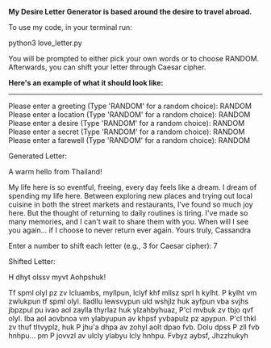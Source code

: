 **My Desire Letter Generator is based around the desire to travel abroad.**

To use my code, in your terminal run:

python3 love_letter.py

You will be prompted to either pick your own words or to choose RANDOM. Afterwards, you can shift your letter through Caesar cipher.



**Here's an example of what it should look like:**

--------------------------------------------------

Please enter a greeting (Type 'RANDOM' for a random choice): RANDOM
Please enter a location (Type 'RANDOM' for a random choice): RANDOM
Please enter a desire (Type 'RANDOM' for a random choice): RANDOM
Please enter a secret (Type 'RANDOM' for a random choice): RANDOM
Please enter a farewell (Type 'RANDOM' for a random choice): RANDOM

Generated Letter:

A warm hello from Thailand!

My life here is so eventful, freeing, every day feels like a dream. I dream of spending my life here.
Between exploring new places and trying out local cuisine in both the street markets and restaurants, I've found so much joy here.
But the thought of returning to daily routines is tiring. 
I've made so many memories, and I can't wait to share them with you. When will I see you again... if I choose to never return ever again.
Yours truly,
Cassandra

Enter a number to shift each letter (e.g., 3 for Caesar cipher): 7

Shifted Letter:

H dhyt olssv myvt Aohpshuk!

Tf spml olyl pz zv lcluambs, myllpun, lclyf khf mllsz sprl h kylht. P kylht vm zwlukpun tf spml olyl.
Iladllu lewsvypun uld wshjlz huk ayfpun vba svjhs jbpzpul pu ivao aol zaylla thyrlaz huk ylzahbyhuaz, P'cl mvbuk zv tbjo qvf olyl.
Iba aol aovbnoa vm ylabyupun av khpsf yvbapulz pz apypun. 
P'cl thkl zv thuf tltvyplz, huk P jhu'a dhpa av zohyl aolt dpao fvb. Dolu dpss P zll fvb hnhpu... pm P jovvzl av ulcly ylabyu lcly hnhpu.
Fvbyz aybsf,
Jhzzhukyh
